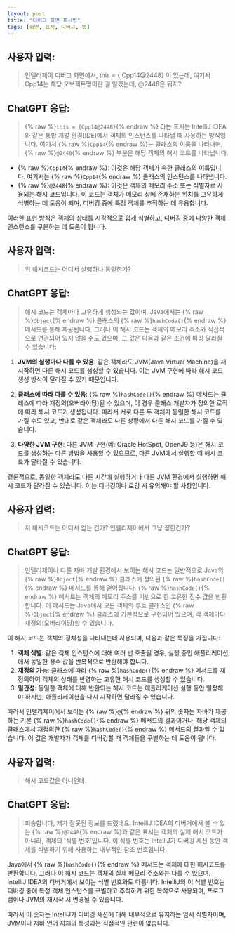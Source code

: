 ```yaml
---
layout: post
title: "디버그 화면 표시법"
tags: [화면, 표시, 디버그, 법]
---
```


## 사용자 입력:
> 인텔리제이 디버그 화면에서,     this = { Cpp14@2448} 이 있는데, 여기서 Cpp14는 해당 오브젝트명이란 걸 알겠는데, @2448은 뭐지?

## ChatGPT 응답:
> {% raw %}`this = {Cpp14@2448}`{% endraw %} 라는 표시는 IntelliJ IDEA와 같은 통합 개발 환경(IDE)에서 객체의 인스턴스를 나타낼 때 사용하는 방식입니다. 여기서 {% raw %}`Cpp14`{% endraw %}는 클래스의 이름을 나타내며, {% raw %}`@2448`{% endraw %} 부분은 해당 객체의 해시 코드를 나타냅니다.

- {% raw %}`Cpp14`{% endraw %}: 이것은 해당 객체가 속한 클래스의 이름입니다. 여기서는 {% raw %}`Cpp14`{% endraw %} 클래스의 인스턴스를 나타냅니다.
- {% raw %}`@2448`{% endraw %}: 이것은 객체의 메모리 주소 또는 식별자로 사용되는 해시 코드입니다. 이 코드는 객체가 메모리 상에 존재하는 위치를 고유하게 식별하는 데 도움이 되며, 디버깅 중에 특정 객체를 추적하는 데 유용합니다.

이러한 표현 방식은 객체의 상태를 시각적으로 쉽게 식별하고, 디버깅 중에 다양한 객체 인스턴스를 구분하는 데 도움이 됩니다.

## 사용자 입력:
> 위 해시코드는 어디서 실행하나 동일한가?

## ChatGPT 응답:
> 해시 코드는 객체마다 고유하게 생성되는 값이며, Java에서는 {% raw %}`Object`{% endraw %} 클래스의 {% raw %}`hashCode()`{% endraw %} 메서드를 통해 제공됩니다. 그러나 이 해시 코드는 객체의 메모리 주소와 직접적으로 연관되어 있지 않을 수도 있으며, 그 값은 다음과 같은 조건에 따라 달라질 수 있습니다:

1. **JVM의 실행마다 다를 수 있음**: 같은 객체라도 JVM(Java Virtual Machine)을 재시작하면 다른 해시 코드를 생성할 수 있습니다. 이는 JVM 구현에 따라 해시 코드 생성 방식이 달라질 수 있기 때문입니다.

2. **클래스에 따라 다를 수 있음**: {% raw %}`hashCode()`{% endraw %} 메서드는 클래스에 따라 재정의(오버라이딩)될 수 있으며, 이 경우 클래스 개발자가 정의한 로직에 따라 해시 코드가 생성됩니다. 따라서 서로 다른 두 객체가 동일한 해시 코드를 가질 수도 있고, 반대로 같은 객체라도 다른 상황에서 다른 해시 코드를 가질 수 있습니다.

3. **다양한 JVM 구현**: 다른 JVM 구현(예: Oracle HotSpot, OpenJ9 등)은 해시 코드를 생성하는 다른 방법을 사용할 수 있으므로, 다른 JVM에서 실행할 때 해시 코드가 달라질 수 있습니다.

결론적으로, 동일한 객체라도 다른 시간에 실행하거나 다른 JVM 환경에서 실행하면 해시 코드가 달라질 수 있습니다. 이는 디버깅이나 로깅 시 유의해야 할 사항입니다.

## 사용자 입력:
> 저 해시코드는 어디서 얻는 건가? 인텔리제이에서 그냥 정한건가?

## ChatGPT 응답:
> 인텔리제이나 다른 자바 개발 환경에서 보이는 해시 코드는 일반적으로 Java의 {% raw %}`Object`{% endraw %} 클래스에 정의된 {% raw %}`hashCode()`{% endraw %} 메서드를 통해 얻어집니다. {% raw %}`hashCode()`{% endraw %} 메서드는 객체의 메모리 주소를 기반으로 한 고유한 정수 값을 반환합니다. 이 메서드는 Java에서 모든 객체의 루트 클래스인 {% raw %}`Object`{% endraw %} 클래스에 기본적으로 구현되어 있으며, 각 객체마다 재정의(오버라이딩)할 수 있습니다.

이 해시 코드는 객체의 정체성을 나타내는데 사용되며, 다음과 같은 특징을 가집니다:

1. **객체 식별**: 같은 객체 인스턴스에 대해 여러 번 호출될 경우, 실행 중인 애플리케이션에서 동일한 정수 값을 반복적으로 반환해야 합니다.
2. **재정의 가능**: 클래스에 따라 {% raw %}`hashCode()`{% endraw %} 메서드를 재정의하여 객체의 상태를 반영하는 고유한 해시 코드를 생성할 수 있습니다.
3. **일관성**: 동일한 객체에 대해 반환되는 해시 코드는 애플리케이션 실행 동안 일정해야 하지만, 애플리케이션을 다시 시작하면 달라질 수 있습니다.

따라서 인텔리제이에서 보이는 {% raw %}`@`{% endraw %} 뒤의 숫자는 자바가 제공하는 기본 {% raw %}`hashCode()`{% endraw %} 메서드의 결과이거나, 해당 객체의 클래스에서 재정의한 {% raw %}`hashCode()`{% endraw %} 메서드의 결과일 수 있습니다. 이 값은 개발자가 객체를 디버깅할 때 객체들을 구별하는 데 도움이 됩니다.

## 사용자 입력:
> 해시 코드값은 아니던데.

## ChatGPT 응답:
> 죄송합니다, 제가 잘못된 정보를 드렸네요. IntelliJ IDEA의 디버거에서 볼 수 있는 {% raw %}`@2448`{% endraw %}과 같은 표시는 객체의 실제 해시 코드가 아니라, 객체의 '식별 번호'입니다. 이 식별 번호는 IntelliJ가 디버깅 세션 동안 객체를 식별하기 위해 사용하는 내부적인 참조 번호입니다.

Java에서 {% raw %}`hashCode()`{% endraw %} 메서드는 객체에 대한 해시코드를 반환합니다, 그러나 이 해시 코드는 객체의 실제 메모리 주소와는 다를 수 있으며, IntelliJ IDEA의 디버거에서 보이는 식별 번호와도 다릅니다. IntelliJ의 이 식별 번호는 디버깅 중에 특정 객체 인스턴스를 구별하고 추적하기 위한 목적으로 사용되며, 프로그램이나 JVM의 재시작 시 변경될 수 있습니다. 

따라서 이 숫자는 IntelliJ가 디버깅 세션에 대해 내부적으로 유지하는 임시 식별자이며, JVM이나 자바 언어 자체의 특성과는 직접적인 관련이 없습니다.

